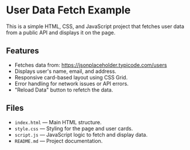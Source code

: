 # User Data Fetch Example

This is a simple HTML, CSS, and JavaScript project that fetches user data from a public API and displays it on the page.

## Features
- Fetches data from: https://jsonplaceholder.typicode.com/users
- Displays user's name, email, and address.
- Responsive card-based layout using CSS Grid.
- Error handling for network issues or API errors.
- "Reload Data" button to refetch the data.

## Files
- `index.html` — Main HTML structure.
- `style.css` — Styling for the page and user cards.
- `script.js` — JavaScript logic to fetch and display data.
- `README.md` — Project documentation.

 


